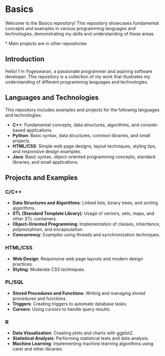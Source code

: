 # Basics

Welcome to the Basics repository! This repository showcases fundamental concepts and examples in various programming languages and technologies, demonstrating my skills and understanding of these areas.

\* Main projects are in other repositories

## Introduction

Hello! I'm Yogeswaran, a passionate programmer and aspiring software developer. This repository is a collection of my work that illustrates my understanding of different programming languages and technologies.

## Languages and Technologies

This repository includes examples and projects for the following languages and technologies:

- **C++**: Fundamental concepts, data structures, algorithms, and console-based applications.
- **Python**: Basic syntax, data structures, common libraries, and small projects.
- **HTML/CSS**: Simple web page designs, layout techniques, styling tips, and responsive design examples.
- **Java**: Basic syntax, object-oriented programming concepts, standard libraries, and small applications.

## Projects and Examples

### C/C++

- **Data Structures and Algorithms**: Linked lists, binary trees, and sorting algorithms.
- **STL (Standard Template Library)**: Usage of vectors, sets, maps, and other STL containers.
- **Object-Oriented Programming**: Implementation of classes, inheritance, polymorphism, and encapsulation.
- **Concurrency**: Examples using threads and synchronization techniques.

### HTML/CSS

- **Web Design**: Responsive web page layouts and modern design practices.
- **Styling**: Moderate CSS techniques.

### PL/SQL

- **Stored Procedures and Functions**: Writing and managing stored procedures and functions.
- **Triggers**: Creating triggers to automate database tasks.
- **Cursors**: Using cursors to handle query results.

### R

- **Data Visualization**: Creating plots and charts with ggplot2.
- **Statistical Analysis**: Performing statistical tests and data analysis.
- **Machine Learning**: Implementing machine learning algorithms using caret and other libraries.
